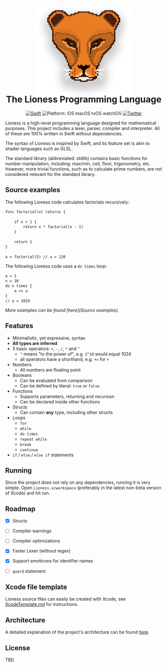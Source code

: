 <p align="center">
<img src="doc-resources/readme/logo.png" alt="Lioness Logo" style="max-height: 300px; margin-bottom:-55px; margin-top:-50px;">
</p>

<h1 align="center">The Lioness Programming Language</h1>

<p align="center">
<a href="https://developer.apple.com/swift/"><img src="https://img.shields.io/badge/Swift-3.1-orange.svg?style=flat" style="max-height: 300px;" alt="Swift"/></a>
<img src="https://img.shields.io/badge/Platforms-iOS%20%7C%20macOS%20%7C%20tvOS%20%7C%20watchOS-lightgrey.svg" style="max-height: 300px;" alt="Platform: iOS macOS tvOS watchOS">
<a href="http://twitter.com/LouisDhauwe"><img src="https://img.shields.io/badge/Twitter-@LouisDhauwe-blue.svg?style=flat" style="max-height: 300px;" alt="Twitter"/></a>
</p>

Lioness is a high-level programming language designed for mathematical purposes. This project includes a lexer, parser, compiler and interpreter. All of these are 100% written in Swift without dependencies. 

The syntax of Lioness is inspired by Swift, and its feature set is akin to shader languages such as GLSL.

The standard library (abbreviated: stdlib) contains basic functions for number manipulation, including: max/min, ceil, floor, trigonometry, etc. However, more trivial functions, such as to calculate prime numbers, are not considered relevant for the standard library.


## Source examples
The following Lioness code calculates factorials recursively:

```
func factorial(x) returns {
	
	if x > 1 {
		return x * factorial(x - 1)
	}
	
	return 1
}

a = factorial(5) // a = 120
```

The following Lioness code uses a ```do times``` loop:

```
a = 1
n = 10
do n times {
	a += a
}
// a = 1024
```

*More examples can be found [here](Source examples).*

## Features

* Minimalistic, yet expressive, syntax
* **All types are inferred**
* 5 basic operators: ```+```, ```-```, ```/```, ```*``` and ```^```
	* ```^``` means "to the power of", e.g. ```2^10``` would equal 1024
	* all operators have a shorthand, e.g. ```+=``` for ```+```
* Numbers
	* All numbers are floating point 
* Booleans
	* Can be evaluated from comparison
	* Can be defined by literal: ```true``` or ```false``` 
* Functions
	* Supports parameters, returning and recursion 
	* Can be declared inside other functions
* Structs
	* Can contain **any** type, including other structs  
* Loops
	* ```for```
	* ```while```
	* ```do times```
	* ```repeat while```
	* ```break```
	* ```continue```
* ```if``` / ```else``` / ```else if``` statements

## Running
Since the project does not rely on any dependencies, running it is very simple. Open ```Lioness.xcworkspace``` (preferably in the latest non-beta version of Xcode) and hit run.

## Roadmap
- [x] Structs
- [ ] Compiler warnings
- [ ] Compiler optimizations
- [x] Faster Lexer (without regex)
- [x] Support emoticons for identifier names
- [ ] ```guard``` statement


## Xcode file template
Lioness source files can easily be created with Xcode, see [XcodeTemplate.md](XcodeTemplate.md) for instructions.


## Architecture
A detailed explanation of the project's architecture can be found [here](docs/Architecture.md).

## License

TBD